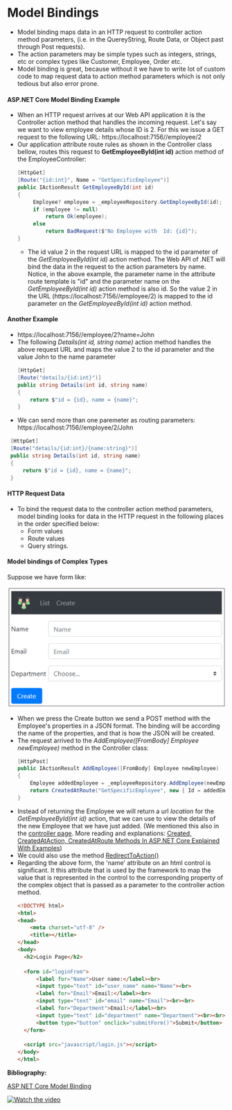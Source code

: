 # Model Bindings

- Model binding maps data in an HTTP request to controller action method parameters, (i.e. in the QuereyString, Route Data, or Object past through Post requests).
- The action parameters may be simple types such as integers, strings, etc or complex types like Customer, Employee, Order etc.
- Model binding is great, because without it we have to write lot of custom code to map request data to action method parameters which is not only tedious but also error prone.

#### ASP.NET Core Model Binding Example

- When an HTTP request arrives at our Web API application it is the Controller action method that handles the incoming request. Let's say we want to view employee details whose ID is 2. For this we issue a GET request to the following URL: https://localhost:7156//employee/2
- Our application attribute route rules as shown in the Controller class bellow, routes this request to **GetEmployeeById(int id)** action method of the EmployeeController:
  ```c#
  [HttpGet]
  [Route("{id:int}", Name = "GetSpecificEmployee")]
  public IActionResult GetEmployeeById(int id)
  {
       Employee? employee = _employeeRepository.GetEmployeeById(id);
       if (employee != null)
           return Ok(employee);
       else
           return BadRequest($"No Employee with  Id: {id}");
  }  
  ```
  - The id value 2 in the request URL is mapped to the id parameter of the *GetEmployeeById(int id)* action method. The Web API of .NET will bind the data in the request to the action parameters by name. Notice, in the above example, the parameter name in the attribute route template is "id" and the parameter name on the *GetEmployeeById(int id)*  action method is also id. So the value 2 in the URL (https://localhost:7156//employee/2) is mapped to the id parameter on the *GetEmployeeById(int id)*  action method.
  
#### Another Example

- https://localhost:7156//employee/2?name=John
- The following *Details(int id, string name)* action method handles the above request URL and maps the value 2 to the id parameter and the value John to the name parameter
  ```c#
  [HttpGet]
  [Route("details/{id:int}")]
  public string Details(int id, string name)
  {
      return $"id = {id}, name = {name}";
  }
  ```
- We can send more than one paremeter as routing parameters: https://localhost:7156//employee/2/John
 ```c#
  [HttpGet]
  [Route("details/{id:int}/{name:string}")]
  public string Details(int id, string name)
  {
      return $"id = {id}, name = {name}";
  }
  ```

#### HTTP Request Data

- To bind the request data to the controller action method parameters, model binding looks for data in the HTTP request in the following places in the order specified below:
  - Form values
  - Route values
  - Query strings.

#### Model bindings of Complex Types

Suppose we have form like:

![Employee Form](../tutorial_images/employee_form.png)
- When we press the Create button we send a POST method with the Employee's properties in a JSON format. The binding will be according the name of the properties, and that is how the JSON will be created.
- The request arrived to the *AddEmployee([FromBody] Employee newEmployee)* method in the Controller class:
  ```c#
  [HttpPost]
  public IActionResult AddEmployee([FromBody] Employee newEmployee) 
  {
      Employee addedEmployee = _employeeRepository.AddEmployee(newEmployee);
      return CreatedAtRoute("GetSpecificEmployee", new { Id = addedEmployee.Id }, addedEmployee);
  }
  ```
- Instead of returning the Employee we will return a url *location* for the *GetEmployeeById(int id)* action, that we can use to view the details of the new Employee that we have just added. (We mentioned this also in the [controller page](controller.md). More reading and explanations: [Created, CreatedAtAction, CreatedAtRoute Methods In ASP.NET Core Explained With Examples](https://ochzhen.com/blog/created-createdataction-createdatroute-methods-explained-aspnet-core))
- We could also use the method [RedirectToAction()](https://learn.microsoft.com/en-us/dotnet/api/microsoft.aspnetcore.mvc.controllerbase.redirecttoaction?view=aspnetcore-6.0)
- Regarding the above form, the 'name' attribute on an html control is significant. It this attribute that is used by the framework to map the value that is represented in the control to the corresponding property of the complex object that is passed as a parameter to the controller action method.
  ```html
  <!DOCTYPE html>
  <html>
  <head>
      <meta charset="utf-8" />
      <title></title>
  </head>
  <body>
  	<h2>Login Page</h2>
  
  	<form id="loginFrom">
  		<label for="Name">User name:</label><br>
  		<input type="text" id="user_name" name="Name"><br>
  		<label for="Email">Email:</label><br>
  		<input type="text" id="email" name="Email"><br><br>
  		<label for="Department">Email:</label><br>
  		<input type="text" id="department" name="Department"><br><br>
  		<button type="button" onclick="submitForm()">Submit</button>
  	</form>
  
  	<script src="javascript/login.js"></script>
  </body>
  </html>
  ```
    
**Bibliography:**

[ASP NET Core Model Binding](https://www.youtube.com/watch?v=-GkZERrqEQo&list=PL6n9fhu94yhVkdrusLaQsfERmL_Jh4XmU&index=42)

[![Watch the video](https://i.ytimg.com/vi/-GkZERrqEQo/hqdefault.jpg?sqp=-oaymwEbCKgBEF5IVfKriqkDDggBFQAAiEIYAXABwAEG&rs=AOn4CLAB52WO2G-Tve2Hsec2ZFTPISFkBQ)](https://www.youtube.com/watch?v=-GkZERrqEQo&list=PL6n9fhu94yhVkdrusLaQsfERmL_Jh4XmU&index=41&pp=iAQB)


